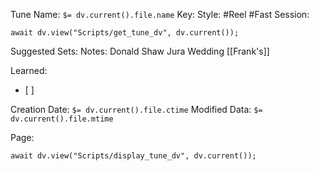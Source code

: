Tune Name: `$= dv.current().file.name`
Key:
Style: #Reel #Fast 
Session: 
```dataviewjs
await dv.view("Scripts/get_tune_dv", dv.current());
```
Suggested Sets:
Notes: Donald Shaw Jura Wedding 
[[Frank's]]

Learned: 
- [ ]  


Creation Date: `$= dv.current().file.ctime`
Modified Data: `$= dv.current().file.mtime`

Page:
```dataviewjs
await dv.view("Scripts/display_tune_dv", dv.current());
```

